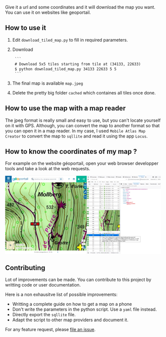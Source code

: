 Give it a url and some coordinates and it will download the map you want.
You can use it on websites like geoportail.

## How to use it

1. Edit `download_tiled_map.py` to fill in required parameters.
2. Download

        ```
        # Download 5x5 tiles starting from tile at (34133, 22633)
        $ python download_tiled_map.py 34133 22633 5 5
        ```
3. The final map is available `map.jpeg`        
4. Delete the pretty big folder `cached` which containes all tiles once done.

## How to use the map with a map reader

The jpeg format is really small and easy to use, but you can't locate yourself on it with GPS. Although, you can convert the map to another format so that you can open it in a map reader. In my case, I used `Mobile Atlas Map Creator` to convert the map to `sqllite` and read it using the app `Locus`.

## How to know the coordinates of my map ?

For example on the website géoportail, open your web browser developper tools and take a look at the web requests.

![](screenshot.jpg)

## Contributing

Lot of improvements can be made. You can contribute to this project by writting code or user documentation. 

Here is a non exhausitve list of possible improvements:
- Writting a complete guide on how to get a map on a phone
- Don't write the parameters in the python script. Use a `yaml` file instead.
- Directly export the `sqllite` file.
- Adapt the script to other map providers and document it.

For any feature request, please [file an issue](https://github.com/oktomus/py-map-fetcher/issues/new).
